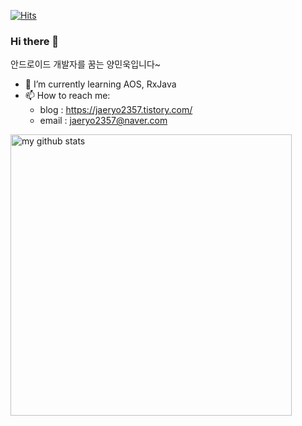 [![Hits](https://hits.seeyoufarm.com/api/count/incr/badge.svg?url=https%3A%2F%2Fgithub.com%2Fjaeryo2357%2Fjaeryo2357&count_bg=%2379C83D&title_bg=%23555555&icon=&icon_color=%23E7E7E7&title=hits&edge_flat=false)](https://hits.seeyoufarm.com)

### Hi there 👋

안드로이드 개발자를 꿈는 양민욱입니다~

- 🌱 I’m currently learning AOS, RxJava
- 📫 How to reach me: 
   - blog : https://jaeryo2357.tistory.com/
   - email : jaeryo2357@naver.com
   
<!-- My GitHub stats with Dracula theme ❤️ -->
<p >
<img src="https://github-readme-stats.vercel.app/api?username=jaeryo2357&show_icons=true&theme=dracula" alt="my github stats" width="450"/>
</p>
   

<!--
**jaeryo2357/jaeryo2357** is a ✨ _special_ ✨ repository because its `README.md` (this file) appears on your GitHub profile.

Here are some ideas to get you started:

- 🔭 I’m currently working on ...
- 🌱 I’m currently learning ...
- 👯 I’m looking to collaborate on ...
- 🤔 I’m looking for help with ...
- 💬 Ask me about ...
- 📫 How to reach me: ...
- 😄 Pronouns: ...
- ⚡ Fun fact: ...
-->
